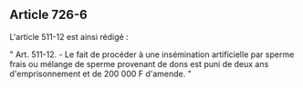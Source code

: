 Article 726-6
----
L'article 511-12 est ainsi rédigé :

" Art. 511-12. - Le fait de procéder à une insémination artificielle par sperme
frais ou mélange de sperme provenant de dons est puni de deux ans
d'emprisonnement et de 200 000 F d'amende. "
